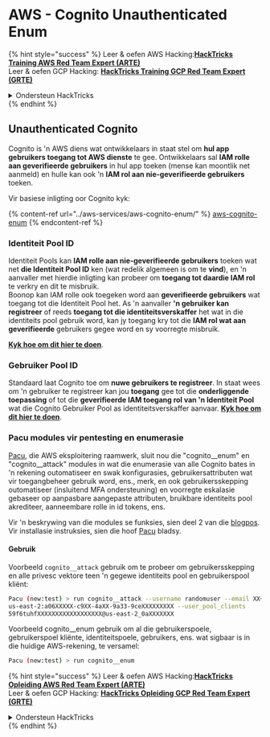 # AWS - Cognito Unauthenticated Enum

{% hint style="success" %}
Leer & oefen AWS Hacking:<img src="../../../.gitbook/assets/image (1).png" alt="" data-size="line">[**HackTricks Training AWS Red Team Expert (ARTE)**](https://training.hacktricks.xyz/courses/arte)<img src="../../../.gitbook/assets/image (1).png" alt="" data-size="line">\
Leer & oefen GCP Hacking: <img src="../../../.gitbook/assets/image (2).png" alt="" data-size="line">[**HackTricks Training GCP Red Team Expert (GRTE)**<img src="../../../.gitbook/assets/image (2).png" alt="" data-size="line">](https://training.hacktricks.xyz/courses/grte)

<details>

<summary>Ondersteun HackTricks</summary>

* Kyk na die [**subskripsie planne**](https://github.com/sponsors/carlospolop)!
* **Sluit aan by die** 💬 [**Discord groep**](https://discord.gg/hRep4RUj7f) of die [**telegram groep**](https://t.me/peass) of **volg** ons op **Twitter** 🐦 [**@hacktricks\_live**](https://twitter.com/hacktricks\_live)**.**
* **Deel hacking truuks deur PRs in te dien na die** [**HackTricks**](https://github.com/carlospolop/hacktricks) en [**HackTricks Cloud**](https://github.com/carlospolop/hacktricks-cloud) github repos.

</details>
{% endhint %}

## Unauthenticated Cognito

Cognito is 'n AWS diens wat ontwikkelaars in staat stel om **hul app gebruikers toegang tot AWS dienste** te gee. Ontwikkelaars sal **IAM rolle aan geverifieerde gebruikers** in hul app toeken (mense kan moontlik net aanmeld) en hulle kan ook 'n **IAM rol aan nie-geverifieerde gebruikers** toeken.

Vir basiese inligting oor Cognito kyk:

{% content-ref url="../aws-services/aws-cognito-enum/" %}
[aws-cognito-enum](../aws-services/aws-cognito-enum/)
{% endcontent-ref %}

### Identiteit Pool ID

Identiteit Pools kan **IAM rolle aan nie-geverifieerde gebruikers** toeken wat net **die Identiteit Pool ID** ken (wat redelik algemeen is om te **vind**), en 'n aanvaller met hierdie inligting kan probeer om **toegang tot daardie IAM rol** te verkry en dit te misbruik.\
Boonop kan IAM rolle ook toegeken word aan **geverifieerde gebruikers** wat toegang tot die Identiteit Pool het. As 'n aanvaller **'n gebruiker kan registreer** of reeds **toegang tot die identiteitsverskaffer** het wat in die identiteits pool gebruik word, kan jy toegang kry tot die **IAM rol wat aan geverifieerde** gebruikers gegee word en sy voorregte misbruik.

[**Kyk hoe om dit hier te doen**](../aws-services/aws-cognito-enum/cognito-identity-pools.md).

### Gebruiker Pool ID

Standaard laat Cognito toe om **nuwe gebruikers te registreer**. In staat wees om 'n gebruiker te registreer kan jou **toegang** gee tot die **onderliggende toepassing** of tot die **geverifieerde IAM toegang rol van 'n Identiteit Pool** wat die Cognito Gebruiker Pool as identiteitsverskaffer aanvaar. [**Kyk hoe om dit hier te doen**](../aws-services/aws-cognito-enum/cognito-user-pools.md#registration).

### Pacu modules vir pentesting en enumerasie

[Pacu](https://github.com/RhinoSecurityLabs/pacu), die AWS eksploitering raamwerk, sluit nou die "cognito\_\_enum" en "cognito\_\_attack" modules in wat die enumerasie van alle Cognito bates in 'n rekening outomatiseer en swak konfigurasies, gebruikersattributen wat vir toegangbeheer gebruik word, ens., merk, en ook gebruikersskepping outomatiseer (insluitend MFA ondersteuning) en voorregte eskalasie gebaseer op aanpasbare aangepaste attributen, bruikbare identiteits pool akrediteer, aanneembare rolle in id tokens, ens.

Vir 'n beskrywing van die modules se funksies, sien deel 2 van die [blogpos](https://rhinosecuritylabs.com/aws/attacking-aws-cognito-with-pacu-p2). Vir installasie instruksies, sien die hoof [Pacu](https://github.com/RhinoSecurityLabs/pacu) bladsy.

#### Gebruik

Voorbeeld `cognito__attack` gebruik om te probeer om gebruikersskepping en alle privesc vektore teen 'n gegewe identiteits pool en gebruikerspool kliënt:
```bash
Pacu (new:test) > run cognito__attack --username randomuser --email XX+sdfs2@gmail.com --identity_pools
us-east-2:a06XXXXX-c9XX-4aXX-9a33-9ceXXXXXXXXX --user_pool_clients
59f6tuhfXXXXXXXXXXXXXXXXXX@us-east-2_0aXXXXXXX
```
Voorbeeld cognito\_\_enum gebruik om al die gebruikerspoele, gebruikerspoel kliënte, identiteitspoele, gebruikers, ens. wat sigbaar is in die huidige AWS-rekening, te versamel:
```bash
Pacu (new:test) > run cognito__enum
```
{% hint style="success" %}
Leer & oefen AWS Hacking:<img src="../../../.gitbook/assets/image (1).png" alt="" data-size="line">[**HackTricks Opleiding AWS Red Team Expert (ARTE)**](https://training.hacktricks.xyz/courses/arte)<img src="../../../.gitbook/assets/image (1).png" alt="" data-size="line">\
Leer & oefen GCP Hacking: <img src="../../../.gitbook/assets/image (2).png" alt="" data-size="line">[**HackTricks Opleiding GCP Red Team Expert (GRTE)**<img src="../../../.gitbook/assets/image (2).png" alt="" data-size="line">](https://training.hacktricks.xyz/courses/grte)

<details>

<summary>Ondersteun HackTricks</summary>

* Kyk na die [**subskripsie planne**](https://github.com/sponsors/carlospolop)!
* **Sluit aan by die** 💬 [**Discord groep**](https://discord.gg/hRep4RUj7f) of die [**telegram groep**](https://t.me/peass) of **volg** ons op **Twitter** 🐦 [**@hacktricks\_live**](https://twitter.com/hacktricks\_live)**.**
* **Deel hacking truuks deur PRs in te dien na die** [**HackTricks**](https://github.com/carlospolop/hacktricks) en [**HackTricks Cloud**](https://github.com/carlospolop/hacktricks-cloud) github repos.

</details>
{% endhint %}
